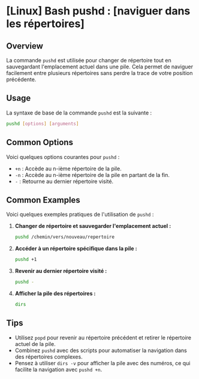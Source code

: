# [Linux] Bash pushd : [naviguer dans les répertoires]

## Overview
La commande `pushd` est utilisée pour changer de répertoire tout en sauvegardant l'emplacement actuel dans une pile. Cela permet de naviguer facilement entre plusieurs répertoires sans perdre la trace de votre position précédente.

## Usage
La syntaxe de base de la commande `pushd` est la suivante :

```bash
pushd [options] [arguments]
```

## Common Options
Voici quelques options courantes pour `pushd` :

- `+n` : Accède au n-ième répertoire de la pile.
- `-n` : Accède au n-ième répertoire de la pile en partant de la fin.
- `-` : Retourne au dernier répertoire visité.

## Common Examples
Voici quelques exemples pratiques de l'utilisation de `pushd` :

1. **Changer de répertoire et sauvegarder l'emplacement actuel :**
   ```bash
   pushd /chemin/vers/nouveau/repertoire
   ```

2. **Accéder à un répertoire spécifique dans la pile :**
   ```bash
   pushd +1
   ```

3. **Revenir au dernier répertoire visité :**
   ```bash
   pushd -
   ```

4. **Afficher la pile des répertoires :**
   ```bash
   dirs
   ```

## Tips
- Utilisez `popd` pour revenir au répertoire précédent et retirer le répertoire actuel de la pile.
- Combinez `pushd` avec des scripts pour automatiser la navigation dans des répertoires complexes.
- Pensez à utiliser `dirs -v` pour afficher la pile avec des numéros, ce qui facilite la navigation avec `pushd +n`.